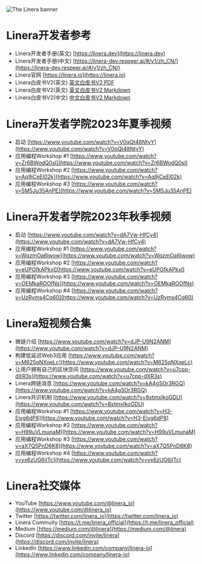 ![The Linera banner](../../README.assets/Linera-Header_1920x284px.svg)

# Linera开发者参考

- Linera开发者手册(英文) [https://linera.dev](https://linera.dev)
- Linera开发者手册(中文) [https://linera-dev.respeer.ai/#/v1/zh_CN/](https://linera-dev.respeer.ai/#/v1/zh_CN/)
- Linera官网 [https://linera.io](https://linera.io)
- Linera白皮书V2(英文) [英文白皮书V2 PDF](https://static1.squarespace.com/static/62d6e9b8bf6051136f934527/t/64ddbbe4cb495e1b1b37f678/1692253157602/Linera_whitepaper_v2.pdf)
- Linera白皮书V2(英文) [英文白皮书V2 Markdown](https://github.com/respeer-ai/linera-whitepaper/blob/master/LineraWhitepaperEN.md)
- Linera白皮书V2(中文) [中文白皮书V2 Markdown](https://github.com/respeer-ai/linera-whitepaper/blob/master/LineraWhitepaperCN.md)

# Linera开发者学院2023年夏季视频
- 启动 [https://www.youtube.com/watch?v=V0qQt48NtyY](https://www.youtube.com/watch?v=V0qQt48NtyY)
- 应用编程Workshop #1 [https://www.youtube.com/watch?v=Zr6BWodQ0sI](https://www.youtube.com/watch?v=Zr6BWodQ0sI)
- 应用编程Workshop #2 [https://www.youtube.com/watch?v=Aq9jCeEl02k](https://www.youtube.com/watch?v=Aq9jCeEl02k)
- 应用编程Workshop #3 [https://www.youtube.com/watch?v=5M5Ju35AnPE](https://www.youtube.com/watch?v=5M5Ju35AnPE)

# Linera开发者学院2023年秋季视频
- 启动 [https://www.youtube.com/watch?v=dA7Vw-HfCy4](https://www.youtube.com/watch?v=dA7Vw-HfCy4)
- 应用编程Workshop #1 [https://www.youtube.com/watch?v=WqzmOa6lwow](https://www.youtube.com/watch?v=WqzmOa6lwow)
- 应用编程Workshop #2 [https://www.youtube.com/watch?v=eUPGfkAPkxI](https://www.youtube.com/watch?v=eUPGfkAPkxI)
- 应用编程Workshop #3 [https://www.youtube.com/watch?v=OEMkaROOfNs](https://www.youtube.com/watch?v=OEMkaROOfNs)
- 应用编程Workshop #4 [https://www.youtube.com/watch?v=UzRyms4Cq60](https://www.youtube.com/watch?v=UzRyms4Cq60)

# Linera短视频合集
- 微链介绍 [https://www.youtube.com/watch?v=dJP-U9N2ANM](https://www.youtube.com/watch?v=dJP-U9N2ANM)
- 构建低延迟Web3应用 [https://www.youtube.com/watch?v=M625qNXqeLc](https://www.youtube.com/watch?v=M625qNXqeLc)
- 让用户拥有自己的区块空间 [https://www.youtube.com/watch?v=u7cpp-dXR3s](https://www.youtube.com/watch?v=u7cpp-dXR3s)
- Linera跨链消息 [https://www.youtube.com/watch?v=kA4gSOr3RGQ](https://www.youtube.com/watch?v=kA4gSOr3RGQ)
- Linera共识机制 [https://www.youtube.com/watch?v=8xtmxIkoGDU](https://www.youtube.com/watch?v=8xtmxIkoGDU)
- 应用编程Workshop #1 [https://www.youtube.com/watch?v=H3-Eivg6dP8](https://www.youtube.com/watch?v=H3-Eivg6dP8)
- 应用编程Workshop #2 [https://www.youtube.com/watch?v=H99uVLmunaM](https://www.youtube.com/watch?v=H99uVLmunaM)
- 应用编程Workshop #3 [https://www.youtube.com/watch?v=aX7Q5PnD6K8](https://www.youtube.com/watch?v=aX7Q5PnD6K8)
- 应用编程Workshop #4 [https://www.youtube.com/watch?v=yx6zUG6jITc](https://www.youtube.com/watch?v=yx6zUG6jITc)

# Linera社交媒体
- YouTube [https://www.youtube.com/@linera_io](https://www.youtube.com/@linera_io)
- Twitter [https://twitter.com/linera_io](https://twitter.com/linera_io)
- Linera Commuity [https://t.me/linera_official](https://t.me/linera_official)
- Medium [https://medium.com/@linera](https://medium.com/@linera)
- Discord [https://discord.com/invite/linera](https://discord.com/invite/linera)
- LinkedIn [https://www.linkedin.com/company/linera-io](https://www.linkedin.com/company/linera-io)

